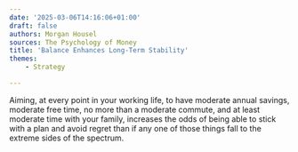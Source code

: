 ```yaml
---
date: '2025-03-06T14:16:06+01:00'
draft: false
authors: Morgan Housel
sources: The Psychology of Money
title: 'Balance Enhances Long-Term Stability'
themes:
    - Strategy

---
```


Aiming, at every point in your working life, to have moderate annual savings, moderate free time, no more than a
moderate commute, and at least moderate time with your family, increases the odds of being able to stick with a plan and
avoid regret than if any one of those things fall to the extreme sides of the spectrum.
